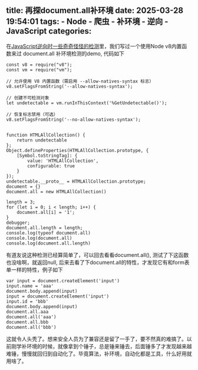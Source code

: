 title: 再探document.all补环境
date: 2025-03-28 19:54:01
tags:
    - Node
    - 爬虫
    - 补环境
    - 逆向
    - JavaScript
categories:
---
在[JavaScript逆向时一些奇奇怪怪的检测](http://program.robinjia.cc/2025/03/21/JavaScript%E9%80%86%E5%90%91%E6%97%B6%E4%B8%80%E4%BA%9B%E5%A5%87%E5%A5%87%E6%80%AA%E6%80%AA%E7%9A%84%E6%A3%80%E6%B5%8B/)里，我们写过一个使用Node v8内置函数来过 document.all 补环境检测的demo, 代码如下

```
const v8 = require("v8");
const vm = require("vm");

// 允许使用 V8 内置函数（需启用 --allow-natives-syntax 标志）
v8.setFlagsFromString('--allow-natives-syntax');

// 创建不可检测对象
let undetectable = vm.runInThisContext('%GetUndetectable()');

// 恢复标志禁用（可选）
v8.setFlagsFromString('--no-allow-natives-syntax');


function HTMLAllCollection() {
    return undetectable
};
Object.defineProperties(HTMLAllCollection.prototype, {
    [Symbol.toStringTag]: {
        value: 'HTMLAllCollection',
        configurable: true
    }
});
undetectable.__proto__ = HTMLAllCollection.prototype;
document = {}
document.all = new HTMLAllCollection()

length = 3;
for (let i = 0; i < length; i++) {
    document.all[i] = '1';
}
debugger;
document.all.length = length;
console.log(typeof document.all)
console.log(document.all)
console.log(document.all.length)
```

有道友说这种检测已经算简单了，可以回去看看document.all(),  测试了下这函数也没啥啊，就返回null,  后来去看了下document.all的特性，才发现它有和form表单一样的特性，例子如下

```
var input = document.createElement('input')
input.name = 'aaa'
document.body.append(input)
input = document.createElement('input')
input.id = 'bbb'
document.body.append(input)
document.all.aaa
document.all('aaa')
document.all.bbb
document.all('bbb')
```

这就令人头秃了。想来安全人员为了兼容还是留了一手了，要不然真的难搞了。以前刚学补环境的时候，就像拿到个锤子，总是锤来锤去，后面锤多了才发现越来越难锤，慢慢就回归到自动化了。毕竟算法，补环境，自动化都是工具，什么好用就用啥了。
